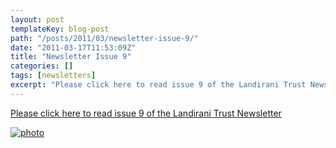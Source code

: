 ```yaml
---
layout: post
templateKey: blog-post
path: "/posts/2011/03/newsletter-issue-9/"
date: "2011-03-17T11:53:09Z"
title: "Newsletter Issue 9"
categories: []
tags: [newsletters]
excerpt: "Please click here to read issue 9 of the Landirani Trust Newsletterphoto"
---
```


[Please click here to read issue 9 of the Landirani Trust Newsletter](https://landirani.org/pdfs/newsletters/Newsletter_issue_9.pdf)

[![photo](https://www.landirani.org/image_library/news/full_size/4d8212df1639cnewsletter_issue_9.pdf_.jpg)](https://landirani.org/pdfs/newsletters/Newsletter_issue_9.pdf)
